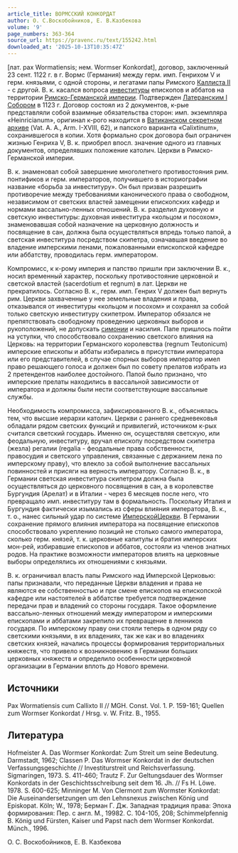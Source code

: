 ```yaml
---
article_title: ВОРМССКИЙ КОНКОРДАТ
author: О. С.Воскобойников, Е. В.Казбекова
volume: '9'
page_numbers: 363-364
source_url: https://pravenc.ru/text/155242.html
downloaded_at: '2025-10-13T10:35:47Z'
---
```


[лат. pax Wormatiensis; нем. Wormser Konkordat], договор, заключенный 23 сент. 1122 г. в г. Вормс (Германия) между герм. имп. Генрихом V и герм. князьями, с одной стороны, и легатами папы Римского [Каллиста II](<https://pravenc.ru/text/Каллиста II.html>) - с другой. В. к. касался вопроса [инвеституры](https://pravenc.ru/text/инвеституры.html) епископов и аббатов на территории [Римско-Германской империи](<https://pravenc.ru/text/Римско-Германская империя.html>). Подтвержден [Латеранским I Собором](<https://pravenc.ru/text/Латеранским I Собором.html>) в 1123 г. Договор состоял из 2 документов, к-рые представляли собой взаимные обязательства сторон: имп. экземпляра «Heinricianum», оригинал к-рого находится в [Ватиканском секретном архиве](<https://pravenc.ru/text/Ватиканском секретном архиве.html>) (Vat. A. A., Arm. I-XVIII, 62), и папского варианта «Calixtinum», сохранившегося в копии. Хотя формально срок договора был ограничен жизнью Генриха V, В. к. приобрел впосл. значение одного из главных документов, определявших положение католич. Церкви в Римско-Германской империи.

В. к. знаменовал собой завершение многолетнего противостояния рим. понтификов и герм. императоров, получившего в историографии название «борьба за инвеституру». Он был призван разрешить противоречие между требованиями канонического права о свободном, независимом от светских властей замещении епископских кафедр и нормами вассально-ленных отношений. В. к. разделил духовную и светскую инвеституры: духовная инвеститура «кольцом и посохом», знаменовавшая собой назначение на церковную должность и посвящение в сан, должна была осуществляться впредь только папой, а светская инвеститура посредством скипетра, означавшая введение во владение имперскими ленами, пожалованными епископской кафедре или аббатству, проводилась герм. императором.

Компромисс, к к-рому империя и папство пришли при заключении В. к., носил временный характер, поскольку противостояние церковной и светской властей (sacerdotium et regnum) в лат. Церкви не прекратилось. Согласно В. к., герм. имп. Генрих V должен был вернуть рим. Церкви захваченные у нее земельные владения и права, отказывался от инвеституры «кольцом и посохом» и сохранял за собой только светскую инвеституру скипетром. Император обязался не препятствовать свободному проведению церковных выборов и рукоположений, не допускать [симонии](https://pravenc.ru/text/симония.html) и насилия. Папе пришлось пойти на уступки, что способствовало сохранению светского влияния на Церковь: на территории Германского королевства (regnum Teutonicum) имперские епископы и аббаты избирались в присутствии императора или его представителей, в случае спорных выборов император имел право решающего голоса и должен был по совету прелатов избрать из 2 претендентов наиболее достойного. Папой было признано, что имперские прелаты находились в вассальной зависимости от императора и должны были нести соответствующие вассальные службы.

Необходимость компромисса, зафиксированного В. к., объяснялась тем, что высшие иерархи католич. Церкви с раннего средневековья обладали рядом светских функций и привилегий, источником к-рых считался светский государь. Именно он, осуществляя светскую, или феодальную, инвеституру, вручал епископу посредством скипетра (жезла) регалии (regalia - феодальные права собственности, правосудия и светского управления, связанные с держанием лена по имперскому праву), что влекло за собой выполнение вассальных повинностей и присяги на верность императору. Согласно В. к., в Германии светская инвеститура скипетром должна была осуществляться до церковного посвящения в сан, а в королевстве Бургундия (Арелат) и в Италии - через 6 месяцев после него, что превращало имп. инвеституру там в формальность. Поскольку Италия и Бургундия фактически изымались из сферы влияния императора, В. к., т. о., нанес сильный удар по системе [ИмперскойЦеркви](https://pravenc.ru/text/ИмперскойЦеркви.html). В Германии сохранение прямого влияния императора на посвящение епископов способствовало укреплению позиций не столько самого императора, сколько герм. князей, т. к. церковные капитулы и братия имперских мон-рей, избиравшие епископов и аббатов, состояли из членов знатных родов. На практике возможности императоров влиять на церковные выборы определялись их отношениями с князьями.

В. к. ограничивал власть папы Римского над Имперской Церковью: папы признавали, что переданные Церкви владения и права не являются ее собственностью и при смене епископов на епископской кафедре или настоятелей в аббатстве требуется подтверждение передачи прав и владений со стороны государя. Такое оформление вассально-ленных отношений между императором и имперскими епископами и аббатами закрепило их превращение в ленников государя. По имперскому праву они стояли теперь в одном ряду со светскими князьями, в их владениях, так же как и во владениях светских князей, начались процессы формирования территориальных княжеств, что привело к возникновению в Германии больших церковных княжеств и определило особенности церковной организации в Германии вплоть до Нового времени.

## Источники

Pax Wormatiensis cum Callixto II // MGH. Const. Vol. 1. P. 159-161; Quellen zum Wormser Konkordat / Hrsg. v. W. Fritz. B., 1955.

## Литература

Hofmeister A. Das Wormser Konkordat: Zum Streit um seine Bedeutung. Darmstadt, 1962; Classen P. Das Wormser Konkordat in der deutschen Verfassungsgeschichte // Investiturstreit und Reichsverfassung. Sigmaringen, 1973. S. 411-460; Trautz F. Zur Geltungsdauer des Wormser Konkordats in der Geschichtsschreibung seit dem 16. Jh. // Fs H. Löwe. 1978. S. 600-625; Minninger M. Von Clermont zum Wormster Konkordat: Die Auseinandersetzungen um den Lehnsnexus zwischen König und Episkopat. Köln; W., 1978; Берман Г. Дж. Западная традиция права: Эпоха формирования: Пер. с англ. М., 19982. С. 104-105, 208; Schimmelpfennig B. König und Fürsten, Kaiser und Papst nach dem Wormser Konkordat. Münch., 1996.

О. С.  Воскобойников, Е. В.  Казбекова
